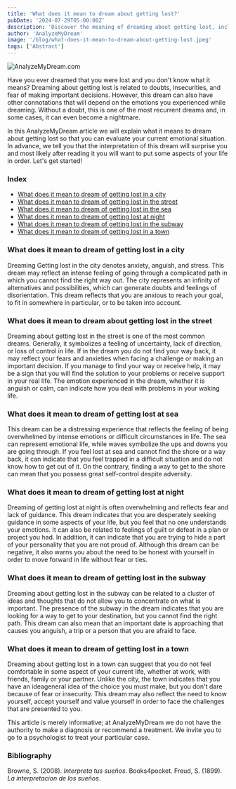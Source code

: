 ```yaml
---
title: 'What does it mean to dream about getting lost?'
pubDate: '2024-07-29T05:00:00Z'
description: 'Discover the meaning of dreaming about getting lost, including interpretations of getting lost in a city, on the street, at sea, at night, and more.'
author: 'AnalyzeMyDream'
image: '/blog/what-does-it-mean-to-dream-about-getting-lost.jpeg'
tags: ['Abstract']
---
```


![AnalyzeMyDream.com](/blog/what-does-it-mean-to-dream-about-getting-lost.jpeg)

Have you ever dreamed that you were lost and you don't know what it means? Dreaming about getting lost is related to doubts, insecurities, and fear of making important decisions. However, this dream can also have other connotations that will depend on the emotions you experienced while dreaming. Without a doubt, this is one of the most recurrent dreams and, in some cases, it can even become a nightmare.

In this AnalyzeMyDream article we will explain what it means to dream about getting lost so that you can evaluate your current emotional situation. In advance, we tell you that the interpretation of this dream will surprise you and most likely after reading it you will want to put some aspects of your life in order. Let's get started!

### Index

- [What does it mean to dream of getting lost in a city](#what-does-it-mean-to-dream-of-getting-lost-in-a-city)
- [What does it mean to dream of getting lost in the street](#what-does-it-mean-to-dream-of-getting-lost-in-the-street)
- [What does it mean to dream of getting lost in the sea](#what-does-it-mean-to-dream-of-getting-lost-in-the-sea)
- [What does it mean to dream of getting lost at night](#what-does-it-mean-to-dream-of-getting-lost-at-night)
- [What does it mean to dream of getting lost in the subway](#what-does-it-mean-to-dream-of-getting-lost-in-the-subway)
- [What does it mean to dream of getting lost in a town](#what-does-it-mean-to-dream-of-getting-lost-in-a-town)

### What does it mean to dream of getting lost in a city

Dreaming Getting lost in the city denotes anxiety, anguish, and stress. This dream may reflect an intense feeling of going through a complicated path in which you cannot find the right way out. The city represents an infinity of alternatives and possibilities, which can generate doubts and feelings of disorientation. This dream reflects that you are anxious to reach your goal, to fit in somewhere in particular, or to be taken into account.

### What does it mean to dream about getting lost in the street

Dreaming about getting lost in the street is one of the most common dreams. Generally, it symbolizes a feeling of uncertainty, lack of direction, or loss of control in life. If in the dream you do not find your way back, it may reflect your fears and anxieties when facing a challenge or making an important decision. If you manage to find your way or receive help, it may be a sign that you will find the solution to your problems or receive support in your real life. The emotion experienced in the dream, whether it is anguish or calm, can indicate how you deal with problems in your waking life.

### What does it mean to dream of getting lost at sea

This dream can be a distressing experience that reflects the feeling of being overwhelmed by intense emotions or difficult circumstances in life. The sea can represent emotional life, while waves symbolize the ups and downs you are going through. If you feel lost at sea and cannot find the shore or a way back, it can indicate that you feel trapped in a difficult situation and do not know how to get out of it. On the contrary, finding a way to get to the shore can mean that you possess great self-control despite adversity.

### What does it mean to dream of getting lost at night

Dreaming of getting lost at night is often overwhelming and reflects fear and lack of guidance. This dream indicates that you are desperately seeking guidance in some aspects of your life, but you feel that no one understands your emotions. It can also be related to feelings of guilt or defeat in a plan or project you had. In addition, it can indicate that you are trying to hide a part of your personality that you are not proud of. Although this dream can be negative, it also warns you about the need to be honest with yourself in order to move forward in life without fear or ties.

### What does it mean to dream of getting lost in the subway

Dreaming about getting lost in the subway can be related to a cluster of ideas and thoughts that do not allow you to concentrate on what is important. The presence of the subway in the dream indicates that you are looking for a way to get to your destination, but you cannot find the right path. This dream can also mean that an important date is approaching that causes you anguish, a trip or a person that you are afraid to face.

### What does it mean to dream of getting lost in a town

Dreaming about getting lost in a town can suggest that you do not feel comfortable in some aspect of your current life, whether at work, with friends, family or your partner. Unlike the city, the town indicates that you have an ideageneral idea of ​​the choice you must make, but you don't dare because of fear or insecurity. This dream may also reflect the need to know yourself, accept yourself and value yourself in order to face the challenges that are presented to you.

This article is merely informative; at AnalyzeMyDream we do not have the authority to make a diagnosis or recommend a treatment. We invite you to go to a psychologist to treat your particular case.

### Bibliography

Browne, S. (2008). *Interpreta tus sueños*. Books4pocket. 
Freud, S. (1899). *La interpretacion de los sueños*.